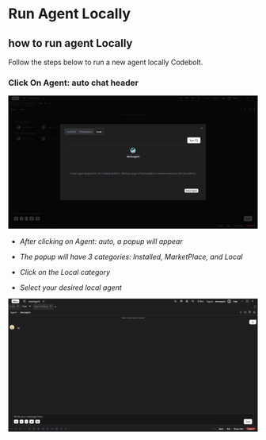 # Run Agent Locally


## how to run agent Locally

Follow the steps below to run a new agent locally Codebolt.

### Click On Agent: auto chat header

![install agent](../../static/img/localAgent.png)


- *After clicking on Agent: auto, a popup will appear*

- *The popup will have 3 categories: Installed, MarketPlace, and Local*

- *Click on the Local category*

- *Select your desired local agent*

![runlocal Agent](../../static/img/runlocalagent.png)
